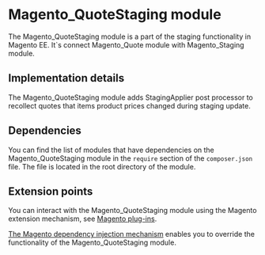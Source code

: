# Magento_QuoteStaging module

The Magento_QuoteStaging module is a part of the staging functionality in Magento EE. It`s connect Magento_Quote module with Magento_Staging module.

## Implementation details

The Magento_QuoteStaging module adds StagingApplier post processor to recollect quotes that items product prices changed during staging update.

## Dependencies

You can find the list of modules that have dependencies on the Magento_QuoteStaging module in the `require` section of the `composer.json` file. The file is located in the root directory of the module.

## Extension points

You can interact with the Magento_QuoteStaging module using the Magento extension mechanism, see [Magento plug-ins](https://devdocs.magento.com/guides/v2.4/extension-dev-guide/plugins.html).

[The Magento dependency injection mechanism](https://devdocs.magento.com/guides/v2.4/extension-dev-guide/depend-inj.html) enables you to override the functionality of the Magento_QuoteStaging module.
